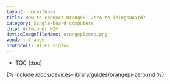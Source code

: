 ```yaml
---
layout: docwithnav
title: How to connect OrangePI Zero to ThingsBoard?
category: Single-board computers
chip: Allwinner H2+
deviceImageFileName: orangepizero.png
vendor: Orange
protocols: WI-FI Sigfox
---
```


* TOC
{:toc}

{% include /docs/devices-library/guides/orangepi-zero.md %}